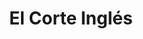 ---
title: "El Corte Inglés"
url: /madrid/el-corte-ingles-calle-de-goya-2/
shop: grandes almacenes
---